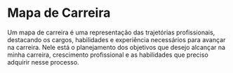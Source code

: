 # Mapa de Carreira

Um mapa de carreira é uma representação das trajetórias profissionais, destacando os cargos, habilidades e experiência necessários para avançar na carreira. Nele está o planejamento dos objetivos que desejo alcançar na minha carreira, crescimento profissional e as habilidades que preciso adquirir nesse processo.
